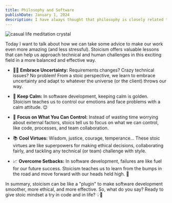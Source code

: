 ```yaml
---
title: Philosophy and Software
publishDate: January 1, 2024
description: I have always thought that philosophy is closely related to software development. Specifically, stoicism has been very useful to me in my years as a programmer.
---
```


<img src='/assets/blog/casual-life-3d-meditation-crystal.webp' alt='casual life meditation crystal'/>
<br/>

Today I want to talk about how we can take some advice to make our work even more amazing (and less stressful). Stoicism offers valuable lessons that can help us approach technical and human challenges in this exciting field in a more balanced and effective way.

- 🧙‍♂️ **Embrace Uncertainty:** Requirements changes? Crazy technical issues? No problem! From a stoic perspective, we learn to embrace uncertainty and adapt to whatever the universe (or the client) throws our way.

- 🗿 **Keep Calm:** In software development, keeping calm is golden. Stoicism teaches us to control our emotions and face problems with a calm attitude. 😌

- 🎯 **Focus on What You Can Control:** Instead of wasting time worrying about external factors, stoics tell us to focus on what we can control, like code, processes, and team collaboration.

- 📚 **Cool Virtues:** Wisdom, justice, courage, temperance... These stoic virtues are like superpowers for making ethical decisions, collaborating fairly, and tackling any technical (or team) challenge with style.

- 📈 **Overcome Setbacks:** In software development, failures are like fuel for our future success. Stoicism teaches us to learn from the bumps in the road and move forward with our heads held high. 💪

In summary, stoicism can be like a "plugin" to make software development smoother, more ethical, and more effective. So, what do you say? Ready to give stoic mindset a try in code and in life? 💡🚀
